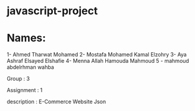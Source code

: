 # javascript-project



# Names:
1- Ahmed Tharwat Mohamed
2- Mostafa Mohamed Kamal Elzohry
3- Aya Ashraf Elsayed Elshafie
4- Menna Allah Hamouda Mahmoud 
5 - mahmoud abdelrhman wahba

Group : 3

Assignment : 1

description : E-Commerce Website Json
